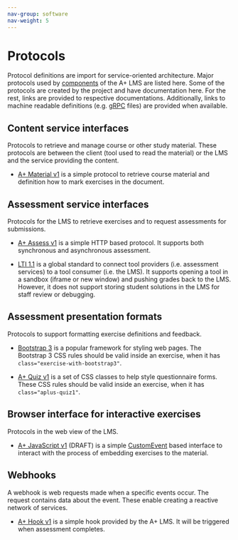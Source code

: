 ```yaml
---
nav-group: software
nav-weight: 5
---
```

# Protocols

Protocol definitions are import for service-oriented architecture.
Major protocols used by [components](../components/) of the A+ LMS are listed here.
Some of the protocols are created by the project and have documentation here.
For the rest, links are provided to respective documentations.
Additionally, links to machine readable definitions (e.g. [gRPC](https://grpc.io/) files) are provided when available.


## Content service interfaces

Protocols to retrieve and manage course or other study material.
These protocols are between the client (tool used to read the material) or the LMS and the service providing the content.

* [A+ Material v1](aplus-material-v1)
  is a simple protocol to retrieve course material and definition how to mark exercises in the document.


## Assessment service interfaces

Protocols for the LMS to retrieve exercises and to request assessments for submissions.

* [A+ Assess v1](aplus-assess-v1/)
  is a simple HTTP based protocol.
  It supports both synchronous and asynchronous assessment.

* [LTI 1.1](http://www.imsglobal.org/specs/ltiv1p1/implementation-guide)
  is a global standard to connect tool providers (i.e. assessment services) to a tool consumer (i.e. the LMS).
  It supports opening a tool in a sandbox (iframe or new window) and pushing grades back to the LMS.
  However, it does not support storing student solutions in the LMS for staff review or debugging.


## Assessment presentation formats

Protocols to support formatting exercise definitions and feedback.

* [Bootstrap 3](https://getbootstrap.com/docs/3.3/)
  is a popular framework for styling web pages.
  The Bootstrap 3 CSS rules should be valid inside an exercise, when it has `class="exercise-with-bootstrap3"`.

* [A+ Quiz v1](aplus-quiz-v1/)
  is a set of CSS classes to help style questionnaire forms.
  These CSS rules should be valid inside an exercise, when it has `class="aplus-quiz1"`.


## Browser interface for interactive exercises

Protocols in the web view of the LMS.

* [A+ JavaScript v1](aplus-js-v1/) (DRAFT)
  is a simple [CustomEvent](https://developer.mozilla.org/en-US/docs/Web/API/CustomEvent) based interface to interact with the process of embedding exercises to the material.


## Webhooks

A webhook is web requests made when a specific events occur.
The request contains data about the event.
These enable creating a reactive network of services.

* [A+ Hook v1](aplus-hook-v1)
  is a simple hook provided by the A+ LMS.
  It will be triggered when assessment completes.
